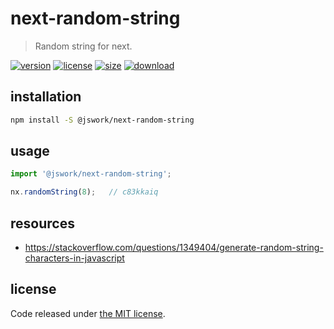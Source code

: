 # next-random-string
> Random string for next.

[![version][version-image]][version-url]
[![license][license-image]][license-url]
[![size][size-image]][size-url]
[![download][download-image]][download-url]

## installation
```bash
npm install -S @jswork/next-random-string
```

## usage
```js
import '@jswork/next-random-string';

nx.randomString(8);   // c83kkaiq
```

## resources
- https://stackoverflow.com/questions/1349404/generate-random-string-characters-in-javascript

## license
Code released under [the MIT license](https://github.com/afeiship/next-random-string/blob/master/LICENSE.txt).

[version-image]: https://img.shields.io/npm/v/@jswork/next-random-string
[version-url]: https://npmjs.org/package/@jswork/next-random-string

[license-image]: https://img.shields.io/npm/l/@jswork/next-random-string
[license-url]: https://github.com/afeiship/next-random-string/blob/master/LICENSE.txt

[size-image]: https://img.shields.io/bundlephobia/minzip/@jswork/next-random-string
[size-url]: https://github.com/afeiship/next-random-string/blob/master/dist/next-random-string.min.js

[download-image]: https://img.shields.io/npm/dm/@jswork/next-random-string
[download-url]: https://www.npmjs.com/package/@jswork/next-random-string
